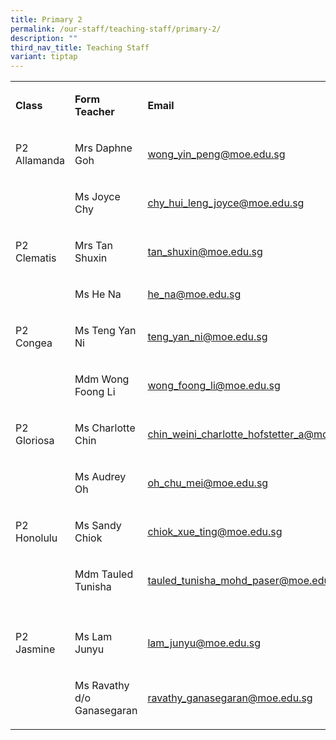 ```yaml
---
title: Primary 2
permalink: /our-staff/teaching-staff/primary-2/
description: ""
third_nav_title: Teaching Staff
variant: tiptap
---
```

<table style="minWidth: 75px">
<colgroup>
<col>
<col>
<col>
</colgroup>
<tbody>
<tr>
<td rowspan="1" colspan="1">
<p><strong>Class</strong>
</p>
</td>
<td rowspan="1" colspan="1">
<p><strong>Form Teacher</strong>
</p>
</td>
<td rowspan="1" colspan="1">
<p><strong>Email</strong>
</p>
</td>
</tr>
<tr>
<td rowspan="1" colspan="1">
<p>P2 Allamanda</p>
</td>
<td rowspan="1" colspan="1">
<p>Mrs Daphne Goh</p>
</td>
<td rowspan="1" colspan="1">
<p><a href="mailto:wong_yin_peng@moe.edu.sg" rel="noopener noreferrer nofollow" target="_blank">wong_yin_peng@moe.edu.sg</a>
</p>
</td>
</tr>
<tr>
<td rowspan="1" colspan="1">
<p></p>
</td>
<td rowspan="1" colspan="1">
<p>Ms Joyce Chy</p>
</td>
<td rowspan="1" colspan="1">
<p><a href="mailto:chy_hui_leng_joyce@moe.edu.sg" rel="noopener noreferrer nofollow" target="_blank"><u>chy_hui_leng_joyce@moe.edu.sg</u></a>
</p>
</td>
</tr>
<tr>
<td rowspan="1" colspan="1">
<p>P2 Clematis</p>
</td>
<td rowspan="1" colspan="1">
<p>Mrs Tan Shuxin</p>
</td>
<td rowspan="1" colspan="1">
<p><a href="mailto:tan_shuxin@moe.edu.sg" rel="noopener noreferrer nofollow" target="_blank">tan_shuxin@moe.edu.sg</a>
</p>
</td>
</tr>
<tr>
<td rowspan="1" colspan="1">
<p></p>
</td>
<td rowspan="1" colspan="1">
<p>Ms He Na</p>
</td>
<td rowspan="1" colspan="1">
<p><a href="mailto:he_na@moe.edu.sg" rel="noopener noreferrer nofollow" target="_blank">he_na@moe.edu.sg</a>
</p>
</td>
</tr>
<tr>
<td rowspan="1" colspan="1">
<p>P2 Congea</p>
</td>
<td rowspan="1" colspan="1">
<p>Ms Teng Yan Ni</p>
</td>
<td rowspan="1" colspan="1">
<p><a href="mailto:teng_yan_ni@moe.edu.sg" rel="noopener noreferrer nofollow" target="_blank"><u>teng_yan_ni@moe.edu.sg</u></a>
</p>
</td>
</tr>
<tr>
<td rowspan="1" colspan="1">
<p></p>
</td>
<td rowspan="1" colspan="1">
<p>Mdm Wong Foong Li</p>
</td>
<td rowspan="1" colspan="1">
<p><a href="mailto:wong_foong_li@moe.edu.sg" rel="noopener noreferrer nofollow" target="_blank">wong_foong_li@moe.edu.sg</a>
</p>
</td>
</tr>
<tr>
<td rowspan="1" colspan="1">
<p>P2 Gloriosa</p>
</td>
<td rowspan="1" colspan="1">
<p>Ms Charlotte Chin</p>
</td>
<td rowspan="1" colspan="1">
<p><a href="mailto:chin_weini_charlotte_hofstetter_a@moe.edu.sg" rel="noopener noreferrer nofollow" target="_blank">chin_weini_charlotte_hofstetter_a@moe.edu.sg</a>
</p>
</td>
</tr>
<tr>
<td rowspan="1" colspan="1">
<p></p>
</td>
<td rowspan="1" colspan="1">
<p>Ms Audrey Oh</p>
</td>
<td rowspan="1" colspan="1">
<p><a href="mailto:oh_chu_mei@moe.edu.sg" rel="noopener noreferrer nofollow" target="">oh_chu_mei@moe.edu.sg</a>
</p>
</td>
</tr>
<tr>
<td rowspan="1" colspan="1">
<p>P2 Honolulu</p>
</td>
<td rowspan="1" colspan="1">
<p>Ms Sandy Chiok</p>
</td>
<td rowspan="1" colspan="1">
<p><a href="mailto:chiok_xue_ting@moe.edu.sg" rel="noopener noreferrer nofollow" target="_blank"><u>chiok_xue_ting@moe.edu.sg</u></a>
</p>
</td>
</tr>
<tr>
<td rowspan="1" colspan="1">
<p></p>
</td>
<td rowspan="1" colspan="1">
<p>Mdm Tauled Tunisha</p>
</td>
<td rowspan="1" colspan="1">
<p><a href="mailto:tauled_tunisha_mohd_paser@moe.edu.sg" rel="noopener noreferrer nofollow" target="_blank">tauled_tunisha_mohd_paser@moe.edu.sg</a>
</p>
</td>
</tr>
<tr>
<td rowspan="1" colspan="1">
<p></p>
</td>
<td rowspan="1" colspan="1">
<p></p>
</td>
<td rowspan="1" colspan="1">
<p></p>
</td>
</tr>
<tr>
<td rowspan="1" colspan="1">
<p>P2 Jasmine</p>
</td>
<td rowspan="1" colspan="1">
<p>Ms Lam Junyu</p>
</td>
<td rowspan="1" colspan="1">
<p><a href="mailto:lam_junyu@moe.edu.sg" rel="noopener noreferrer nofollow" target="_blank">lam_junyu@moe.edu.sg</a>
</p>
</td>
</tr>
<tr>
<td rowspan="1" colspan="1">
<p></p>
</td>
<td rowspan="1" colspan="1">
<p>Ms Ravathy d/o Ganasegaran</p>
</td>
<td rowspan="1" colspan="1">
<p><a href="mailto:ravathy_ganasegaran@moe.edu.sg" rel="noopener noreferrer nofollow" target="_blank">ravathy_ganasegaran@moe.edu.sg</a>
</p>
</td>
</tr>
</tbody>
</table>
<p></p>